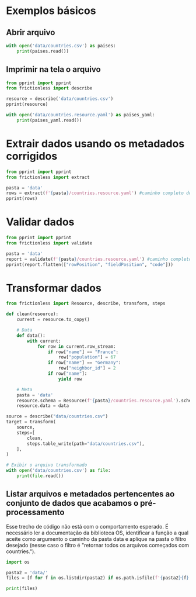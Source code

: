 # Exemplos básicos

## Abrir arquivo
```python script
with open('data/countries.csv') as paises:
    print(paises.read())
```

## Imprimir na tela o arquivo
```python script
from pprint import pprint
from frictionless import describe

resource = describe('data/countries.csv')
pprint(resource)
```

<!-- ## Insere novos metadados no schema e corrige tipo de dado (ALTERAR PATH DO YAML PARA coutries.csv)
```python script
from frictionless import Detector, describe

detectar = Detector(field_missing_values=["", "n/a"]) # informa quais os valores que o sistema deve interpretar como valor faltante
resource = describe('data/countries.csv', detector=detectar) #aplica substituição ao arquivo countries.csv
resource.schema.get_field("neighbor_id").type="integer" #modifica tipo de dado da coluna neighbor_id para inteiro
resource.schema.foreign_keys.append(
    {"fields": ["neighbor_id"], "reference": {"resource": "", "fields": ["id"]}} 
) #cria vínculo entre colunas neighbor_id e id. Informando que neighbor_id é chave estrangeira a qual sua referência é a coluna id localizada no mesmo arquivo
resource.to_yaml("data/countries.resource.yaml")
``` -->

```python script
with open('data/countries.resource.yaml') as paises_yaml:
    print(paises_yaml.read())
```

# Extrair dados usando os metadados corrigidos
```python script
from pprint import pprint
from frictionless import extract

pasta = 'data'
rows = extract(f'{pasta}/countries.resource.yaml') #caminho completo do arquivo
pprint(rows)
```

# Validar dados
```python script
from pprint import pprint
from frictionless import validate

pasta = 'data'
report = validate(f'{pasta}/countries.resource.yaml') #caminho completo do arquivo
pprint(report.flatten(["rowPosition", "fieldPosition", "code"]))
```

# Transformar dados
```python script
from frictionless import Resource, describe, transform, steps

def clean(resource):
    current = resource.to_copy()

    # Data
    def data():
        with current:
            for row in current.row_stream:
                if row["name"] == "France":
                    row["population"] = 67
                if row["name"] == "Germany":
                    row["neighbor_id"] = 2
                if row["name"]:
                    yield row

    # Meta
    pasta = 'data'
    resource.schema = Resource(f'{pasta}/countries.resource.yaml').schema #caminho completo do arquivo
    resource.data = data

source = describe("data/countries.csv")
target = transform(
    source,
    steps=[
        clean,
        steps.table_write(path="data/countries.csv"),
    ],
)

# Exibir o arquivo transformado
with open('data/countries.csv') as file:
    print(file.read())
```

## Listar arquivos e metadados pertencentes ao conjunto de dados que acabamos o pré-processamento

Esse trecho de código não está com o comportamento esperado. É necessário ler a documentação da biblioteca OS, identificar a função a qual aceite como argumento o caminho da pasta data e aplique na pasta o filtro desejado (nesse caso o filtro é "retornar todos os arquivos começados com countries.").

```python script
import os

pasta2 = 'data/'
files = [f for f in os.listdir(pasta2) if os.path.isfile(f'{pasta2}{f}') and f.startswith('countries.')]

print(files)

```


